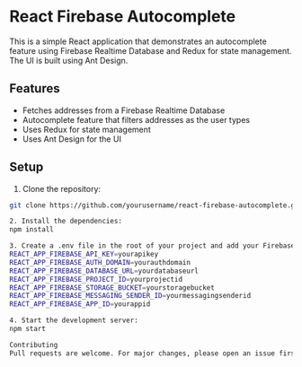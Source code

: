 # React Firebase Autocomplete

This is a simple React application that demonstrates an autocomplete feature using Firebase Realtime Database and Redux for state management. The UI is built using Ant Design.

## Features

- Fetches addresses from a Firebase Realtime Database
- Autocomplete feature that filters addresses as the user types
- Uses Redux for state management
- Uses Ant Design for the UI

## Setup

1. Clone the repository:

```bash
git clone https://github.com/yourusername/react-firebase-autocomplete.git

2. Install the dependencies:
npm install

3. Create a .env file in the root of your project and add your Firebase configuration:
REACT_APP_FIREBASE_API_KEY=yourapikey
REACT_APP_FIREBASE_AUTH_DOMAIN=yourauthdomain
REACT_APP_FIREBASE_DATABASE_URL=yourdatabaseurl
REACT_APP_FIREBASE_PROJECT_ID=yourprojectid
REACT_APP_FIREBASE_STORAGE_BUCKET=yourstoragebucket
REACT_APP_FIREBASE_MESSAGING_SENDER_ID=yourmessagingsenderid
REACT_APP_FIREBASE_APP_ID=yourappid

4. Start the development server:
npm start

Contributing
Pull requests are welcome. For major changes, please open an issue first to discuss what you would like to change.